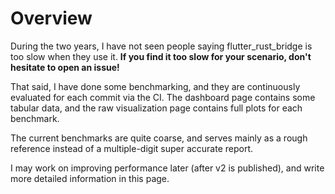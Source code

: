 # Overview

During the two years, I have not seen people saying flutter_rust_bridge is too slow when they use it.
**If you find it too slow for your scenario, don't hesitate to open an issue!**

That said, I have done some benchmarking,
and they are continuously evaluated for each commit via the CI.
The dashboard page contains some tabular data,
and the raw visualization page contains full plots for each benchmark.

The current benchmarks are quite coarse,
and serves mainly as a rough reference instead of a multiple-digit super accurate report.

I may work on improving performance later (after v2 is published),
and write more detailed information in this page.
